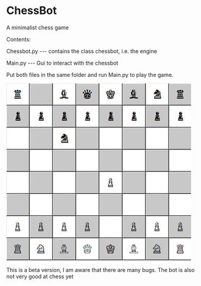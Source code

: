 # ChessBot
A minimalist chess game

Contents:

Chessbot.py --- contains the class chessbot, i.e. the engine

Main.py     --- Gui to interact with the chessbot

Put both files in the same folder and run Main.py to play the game.

![alt text](https://github.com/Basdbruijne/ChessBot/blob/main/Screenshot.png)

This is a beta version, I am aware that there are many bugs. The bot is also
not very good at chess yet
